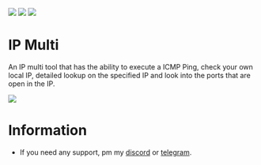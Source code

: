 ![](https://img.shields.io/github/watchers/qro/ip-multi?style=social) ![](https://img.shields.io/github/stars/qro/ip-multi?style=social) ![](https://img.shields.io/github/forks/qro/ip-multi?style=social)

# IP Multi
An IP multi tool that has the ability to execute a ICMP Ping, check your own local IP, detailed lookup on the specified IP and look into the ports that are open in the IP.

![](https://media.discordapp.net/attachments/631162287968747550/851033855381078016/unknown.png)

# Information
- If you need any support, pm my <a href="https://discord.com/users/630087545312509963">discord</a> or <a href="https://t.me/lxw14274">telegram</a>.
